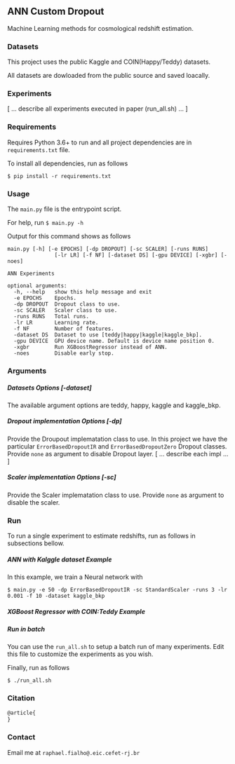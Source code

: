 ## ANN Custom Dropout
Machine Learning methods for cosmological redshift estimation.

### Datasets
This project uses the public Kaggle and COIN(Happy/Teddy) datasets.

All datasets are dowloaded from the public source and saved loacally.

### Experiments
[ ... describe all experiments executed in paper (run_all.sh)  ... ]

### Requirements
Requires Python 3.6+ to run and all project dependencies are in `requirements.txt` file.

To install all dependencies, run as follows

```shell script
$ pip install -r requirements.txt
```

### Usage
The `main.py` file is the entrypoint script.

For help, run
`$ main.py -h` 

Output for this command shows as follows

```shell script
main.py [-h] [-e EPOCHS] [-dp DROPOUT] [-sc SCALER] [-runs RUNS]
               [-lr LR] [-f NF] [-dataset DS] [-gpu DEVICE] [-xgbr] [-noes]

ANN Experiments

optional arguments:
  -h, --help   show this help message and exit
  -e EPOCHS    Epochs.
  -dp DROPOUT  Dropout class to use.
  -sc SCALER   Scaler class to use.
  -runs RUNS   Total runs.
  -lr LR       Learning rate.
  -f NF        Number of features.
  -dataset DS  Dataset to use [teddy|happy|kaggle|kaggle_bkp].
  -gpu DEVICE  GPU device name. Default is device name position 0.
  -xgbr        Run XGBoostRegressor instead of ANN.
  -noes        Disable early stop.
```
### Arguments

##### Datasets Options [-dataset]
The available argument options are teddy, happy, kaggle and kaggle_bkp.

##### Dropout implementation Options [-dp]
Provide the Droupout implematation class to use. In this project we have the particular `ErrorBasedDropoutIR` and `ErrorBasedDropoutZero` Dropout classes.
Provide `none` as argument to disable Dropout layer.
[ ... describe each impl ... ]

##### Scaler implementation Options [-sc]
Provide the Scaler implematation class to use.
Provide `none` as argument to disable the scaler.


### Run
To run a single experiment to estimate redshifts, run as follows in subsections bellow.

##### ANN with Kalggle dataset Example
In this example, we train a Neural network with 
```shell script
$ main.py -e 50 -dp ErrorBasedDropoutIR -sc StandardScaler -runs 3 -lr 0.001 -f 10 -dataset kaggle_bkp
```
##### XGBoost Regressor with COIN:Teddy Example

##### Run in batch
You can use the `run_all.sh` to setup a batch run of many experiments. 
Edit this file to customize the experiments as you wish.

Finally, run as follows
```shell script
$ ./run_all.sh
```


### Citation
```latex
@article{
}
```

### Contact

Email me at `raphael.fialho@.eic.cefet-rj.br`
